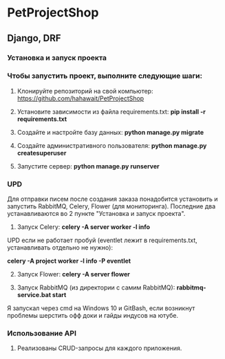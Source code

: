 # PetProjectShop 
## Django, DRF


### **Установка и запуск проекта**
### Чтобы запустить проект, выполните следующие шаги:

1. Клонируйте репозиторий на свой компьютер:
https://github.com/hahawait/PetProjectShop

2. Установите зависимости из файла requirements.txt:
**pip install -r requirements.txt**

3. Создайте и настройте базу данных:
**python manage.py migrate**

4. Создайте административного пользователя:
**python manage.py createsuperuser**

5. Запустите сервер:
**python manage.py runserver**

### UPD
Для отправки писем после создания заказа понадобится установить и запустить RabbitMQ, Celery, Flower (для мониторинга). Последние два устанавливаются во 2 пункте "Установка и запуск проекта".

1. Запуск Celery: **celery -A server worker -l info**

UPD если не работает пробуй (eventlet лежит в requirements.txt, устанавливать отдельно не нужно):

**celery -A project worker -l info -P eventlet**

2. Запуск Flower: **celery -A server flower**

3. Запуск RabbitMQ (из директории с самим RabbitMQ): **rabbitmq-service.bat start**

Я запускал через cmd на Windows 10 и GitBash, если возникнут проблемы шерстить офф доки и гайды индусов на ютубе.

### **Использование API**
1. Реализованы CRUD-запросы для каждого приложения. 

